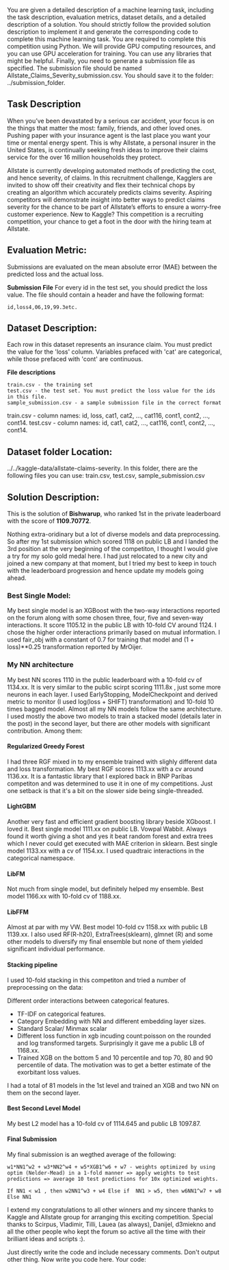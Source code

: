 You are given a detailed description of a machine learning task, including the task description, evaluation metrics, dataset details, and a detailed description of a solution.
You should strictly follow the provided solution description to implement it and generate the corresponding code to complete this machine learning task.
You are required to complete this competition using Python. We will provide GPU computing resources, and you can use GPU acceleration for training.
You can use any libraries that might be helpful.
Finally, you need to generate a submission file as specified. The submission file should be named Allstate_Claims_Severity_submission.csv. You should save it to the folder: ../submission_folder.

## Task Description
When you’ve been devastated by a serious car accident, your focus is on the things that matter the most: family, friends, and other loved ones. Pushing paper with your insurance agent is the last place you want your time or mental energy spent. This is why Allstate, a personal insurer in the United States, is continually seeking fresh ideas to improve their claims service for the over 16 million households they protect.

Allstate is currently developing automated methods of predicting the cost, and hence severity, of claims. In this recruitment challenge, Kagglers are invited to show off their creativity and flex their technical chops by creating an algorithm which accurately predicts claims severity. Aspiring competitors will demonstrate insight into better ways to predict claims severity for the chance to be part of Allstate’s efforts to ensure a worry-free customer experience.
New to Kaggle? This competition is a recruiting competition, your chance to get a foot in the door with the hiring team at Allstate.

##  Evaluation Metric:
Submissions are evaluated on the mean absolute error (MAE) between the predicted loss and the actual loss.

**Submission File**
For every id in the test set, you should predict the loss value. The file should contain a header and have the following format:

    id,loss4,06,19,99.3etc.

##  Dataset Description:
Each row in this dataset represents an insurance claim. You must predict the value for the 'loss' column. Variables prefaced with 'cat' are categorical, while those prefaced with 'cont' are continuous.

**File descriptions**

    train.csv - the training set
    test.csv - the test set. You must predict the loss value for the ids in this file.
    sample_submission.csv - a sample submission file in the correct format

train.csv - column names: id, loss, cat1, cat2, ..., cat116, cont1, cont2, ..., cont14. 
test.csv - column names: id, cat1, cat2, ..., cat116, cont1, cont2, ..., cont14. 

## Dataset folder Location: 
../../kaggle-data/allstate-claims-severity. In this folder, there are the following files you can use: train.csv, test.csv, sample_submission.csv

## Solution Description:

This is the solution of **Bishwarup**, who ranked 1st in the private leaderboard with the score of **1109.70772**.

Nothing extra-oridinary but a lot of diverse models and data preprocessing. So after my 1st submission which scored 1118 on public LB and I landed the 3rd position at the very beginning of the competiton, I thought I would give a try for my solo gold medal here. I had just relocated to a new city and joined a new company at that moment, but I tried my best to keep in touch with the leaderboard progression and hence update my models going ahead.

### Best Single Model:
My best single model is an XGBoost with the two-way interactions reported on the forum along with some chosen three, four, five and seven-way interactions. It score 1105.12 in the public LB with 10-fold CV around 1124. I chose the higher order interactions primarily based on mutual information. I used fair_obj with a constant of 0.7 for training that model and (1 + loss)**0.25 transformation reported by MrOijer.

### My NN architecture
My best NN scores 1110 in the public leaderboard with a 10-fold cv of 1134.xx. It is very similar to the public scirpt scoring 1111.8x , just some more neurons in each layer.  I used EarlyStopping, ModelCheckpoint and derived metric to monitor (I used log(loss + SHIFT) transformation) and 10-fold 10 times bagged model. Almost all my NN models follow the same architecture.
I used mostly the above two models to train a stacked model (details later in the post) in the second layer, but there are other models with significant contribution. Among them:

#### Regularized Greedy Forest
I had three RGF mixed in to my ensemble trained with slighly different data and loss transformation. My best RGF scores 1113.xx with a cv around 1136.xx. It is a fantastic library that I explored back in BNP Paribas competiton and was determined to use it in one of my competitions. Just one setback is that it's a bit on the slower side being single-threaded.

#### LightGBM
Another very fast and efficient gradient boosting library beside XGboost. I loved it. Best single model 1111.xx on public LB.
Vowpal Wabbit. Always found it worth giving a shot and yes it beat random forest and extra trees which I never could get executed with MAE criterion in sklearn. Best single model 1133.xx with a cv of 1154.xx. I used quadtraic interactions in the categorical namespace.

#### LibFM 
Not much from single model, but definitely helped my ensemble. Best model 1166.xx with 10-fold cv of 1188.xx.

#### LibFFM

Almost at par with my VW. Best model 10-fold cv 1158.xx with public LB 1139.xx. I also used RF(R-h20), ExtraTrees(sklearn), glmnet (R) and some other models to diversify my final ensemble but none of them yielded significant individual performance.

#### Stacking pipeline
I used 10-fold stacking in this competiton and tried a number of preprocessing on the data:

Different order interactions between categorical features.
    
- TF-IDF on categorical features.
- Category Embedding with NN and different embedding layer sizes.
- Standard Scalar/ Minmax scalar
- Different loss function in xgb incuding count:poisson on the rounded and log   transformed targets. Surprisingly it gave me a public LB of 1168.xx.
- Trained XGB on the bottom 5 and 10 percentile and top 70, 80 and 90 percentile of data. The motivation was to get a better estimate of the exorbitant loss values.

I had a total of 81 models in the 1st level and trained an XGB and two NN on them on the second layer.

#### Best Second Level Model
My best L2 model has a 10-fold cv of 1114.645 and public LB 1097.87.

#### Final Submission
My final submission is an wegthed average of the following: 

    w1*NN1^w2 + w3*NN2^w4 + w5*XGB1^w6 + w7 - weights optimized by using optim (Nelder-Mead) in a 1-fold manner => apply weights to test predictions => average 10 test predictions for 10x optimized weights.
    
    If NN1 < w1 , then w2NN1^w3 + w4 Else if  NN1 > w5, then w6NN1^w7 + w8 Else NN1

I extend my congratulations to all other winners and my sincere thanks to Kaggle and Allstate group for arranging this exciting competition. 
Special thanks to Scirpus, Vladimir, Tilli, Lauea (as always), Danijel, d3miekno and all the other people who kept the forum so active all the time with their brilliant ideas and scripts :).


Just directly write the code and include necessary comments. Don't output other thing. Now write you code here. 
Your code:
